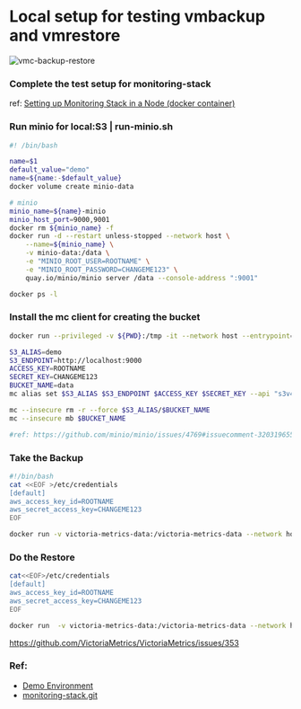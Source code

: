 # Local setup for testing vmbackup and vmrestore
![vmc-backup-restore](https://github.com/naren4b/nks/assets/3488520/52d0819b-8618-4103-b51f-c5f59cad78a8)


### Complete the test setup for monitoring-stack 
ref: [Setting up Monitoring Stack in a Node (docker container)](https://naren4b.github.io/nks/setup-monitoring-stack.html)

### Run minio for local:S3 | run-minio.sh

```bash
#! /bin/bash

name=$1
default_value="demo"
name=${name:-$default_value}
docker volume create minio-data

# minio
minio_name=${name}-minio
minio_host_port=9000,9001
docker rm ${minio_name} -f
docker run -d --restart unless-stopped --network host \
    --name=${minio_name} \
    -v minio-data:/data \
    -e "MINIO_ROOT_USER=ROOTNAME" \
    -e "MINIO_ROOT_PASSWORD=CHANGEME123" \
    quay.io/minio/minio server /data --console-address ":9001"

docker ps -l
```

### Install the mc client for creating the bucket

```bash
docker run --privileged -v ${PWD}:/tmp -it --network host --entrypoint=/bin/sh minio/mc

S3_ALIAS=demo
S3_ENDPOINT=http://localhost:9000
ACCESS_KEY=ROOTNAME
SECRET_KEY=CHANGEME123
BUCKET_NAME=data
mc alias set $S3_ALIAS $S3_ENDPOINT $ACCESS_KEY $SECRET_KEY --api "s3v4" --path "auto"

mc --insecure rm -r --force $S3_ALIAS/$BUCKET_NAME
mc --insecure mb $BUCKET_NAME

#ref: https://github.com/minio/minio/issues/4769#issuecomment-320319655

```

### Take the Backup

```bash
#!/bin/bash
cat <<EOF >/etc/credentials
[default]
aws_access_key_id=ROOTNAME
aws_secret_access_key=CHANGEME123
EOF

docker run -v victoria-metrics-data:/victoria-metrics-data --network host victoriametrics/vmbackup -storageDataPath=/victoria-metrics-data -snapshot.createURL=http://localhost:8428/snapshot/create -dst=s3://localhost:9000/data -credsFilePath=/etc/credentials -customS3Endpoint=http://localhost:9000


```

### Do the Restore

```bash
cat<<EOF>/etc/credentials
[default]
aws_access_key_id=ROOTNAME
aws_secret_access_key=CHANGEME123
EOF

docker run  -v victoria-metrics-data:/victoria-metrics-data --network host victoriametrics/vmrestore -storageDataPath=/victoria-metrics-data -snapshot.createURL=http://localhost:8428/snapshot/create    -src=s3://localhost:9000/data -credsFilePath=/etc/credentials -customS3Endpoint=http://localhost:9000

```

https://github.com/VictoriaMetrics/VictoriaMetrics/issues/353

### Ref:

- [Demo Environment](https://killercoda.com/killer-shell-cks/scenario/container-namespaces-docker)
- [monitoring-stack.git](https://github.com/naren4b/monitoring-stack.git)

